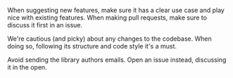 When suggesting new features, make sure it has a clear use case and play nice with existing features. When making pull requests, make sure to discuss it first in an issue.

We're cautious (and picky) about any changes to the codebase. When doing so, following its structure and code style it's a must.

Avoid sending the library authors emails. Open an issue instead, discussing it in the open.